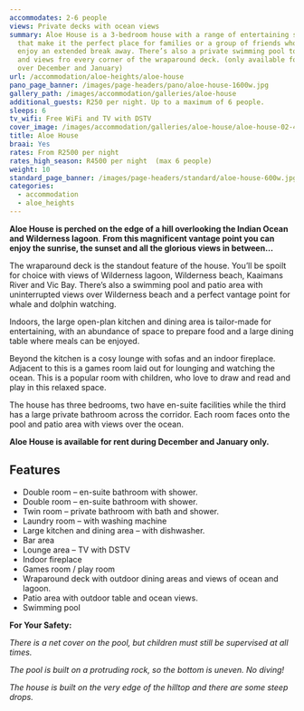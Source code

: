 ```yaml
---
accommodates: 2-6 people
views: Private decks with ocean views
summary: Aloe House is a 3-bedroom house with a range of entertaining spaces
  that make it the perfect place for families or a group of friends who want to
  enjoy an extended break away. There’s also a private swimming pool to laze by
  and views fro every corner of the wraparound deck. (only available for rent
  over December and January)
url: /accommodation/aloe-heights/aloe-house
pano_page_banner: /images/page-headers/pano/aloe-house-1600w.jpg
gallery_path: /images/accommodation/galleries/aloe-house
additional_guests: R250 per night. Up to a maximum of 6 people.
sleeps: 6
tv_wifi: Free WiFi and TV with DSTV
cover_image: /images/accommodation/galleries/aloe-house/aloe-house-02-480w.jpg
title: Aloe House
braai: Yes
rates: From R2500 per night
rates_high_season: R4500 per night  (max 6 people)
weight: 10
standard_page_banner: /images/page-headers/standard/aloe-house-600w.jpg
categories:
  - accommodation
  - aloe_heights
---
```

**Aloe House is perched on the edge of a hill overlooking the Indian Ocean and Wilderness lagoon**. **From this magnificent vantage point you can enjoy the sunrise, the sunset and all the glorious views in between…**

The wraparound deck is the standout feature of the house. You’ll be spoilt for choice with views of Wilderness lagoon, Wilderness beach, Kaaimans River and Vic Bay. There’s also a swimming pool and patio area with uninterrupted views over Wilderness beach and a perfect vantage point for whale and dolphin watching.

Indoors, the large open-plan kitchen and dining area is tailor-made for entertaining, with an abundance of space to prepare food and a large dining table where meals can be enjoyed.

Beyond the kitchen is a cosy lounge with sofas and an indoor fireplace. Adjacent to this is a games room laid out for lounging and watching the ocean. This is a popular room with children, who love to draw and read and play in this relaxed space.

The house has three bedrooms, two have en-suite facilities while the third has a large private bathroom across the corridor. Each room faces onto the pool and patio area with views over the ocean.

**Aloe House is available for rent during December and January only.**

## Features

* Double room – en-suite bathroom with shower.
* Double room – en-suite bathroom with shower.
* Twin room – private bathroom with bath and shower.
* Laundry room – with washing machine
* Large kitchen and dining area – with dishwasher.
* Bar area
* Lounge area – TV with DSTV
* Indoor fireplace
* Games room / play room
* Wraparound deck with outdoor dining areas and views of ocean and lagoon.
* Patio area with outdoor table and ocean views.
* Swimming pool 

**For Your Safety:**

*There is a net cover on the pool, but children must still be supervised at all times.*

*The pool is built on a protruding rock, so the bottom is uneven. No diving!*

*The house is built on the very edge of the hilltop and there are some steep drops.*